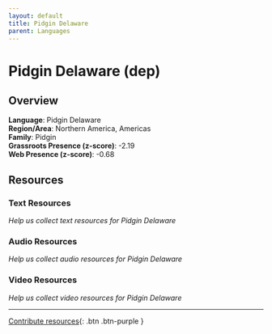 ```yaml
---
layout: default
title: Pidgin Delaware
parent: Languages
---
```


# Pidgin Delaware (dep)

## Overview

**Language**: Pidgin Delaware  
**Region/Area**: Northern America, Americas  
**Family**: Pidgin  
**Grassroots Presence (z-score)**: -2.19  
**Web Presence (z-score)**: -0.68  

## Resources

### Text Resources
*Help us collect text resources for Pidgin Delaware*

### Audio Resources
*Help us collect audio resources for Pidgin Delaware*

### Video Resources
*Help us collect video resources for Pidgin Delaware*

---

[Contribute resources](https://forms.office.com/e/1SfLJx3u1r){: .btn .btn-purple }

